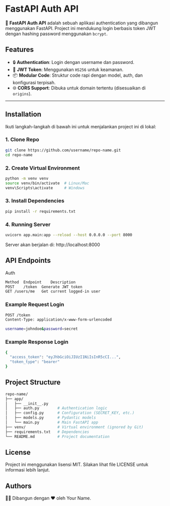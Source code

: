 # FastAPI Auth API

🚀 **FastAPI Auth API** adalah sebuah aplikasi authentication yang dibangun menggunakan FastAPI. Project ini mendukung login berbasis token JWT dengan hashing password menggunakan `bcrypt`. 

## Features

- 🔒 **Authentication**: Login dengan username dan password.
- 🔐 **JWT Token**: Menggunakan `HS256` untuk keamanan.
- 📦 **Modular Code**: Struktur code rapi dengan model, auth, dan konfigurasi terpisah.
- 🌐 **CORS Support**: Dibuka untuk domain tertentu (disesuaikan di `origins`).

---

## Installation

Ikuti langkah-langkah di bawah ini untuk menjalankan project ini di lokal:

### 1. Clone Repo
```bash
git clone https://github.com/username/repo-name.git
cd repo-name
```

### 2. Create Virtual Environment
```bash
python -m venv venv
source venv/bin/activate  # Linux/Mac
venv\Scripts\activate     # Windows
```

### 3. Install Dependencies
```bash
pip install -r requirements.txt
```

### 4. Running Server
```bash
uvicorn app.main:app --reload --host 0.0.0.0 --port 8000
```
Server akan berjalan di: http://localhost:8000

## API Endpoints
Auth
```bash
Method	Endpoint	Description
POST	/token	Generate JWT token
GET	/users/me	Get current logged-in user
```

### Example Request Login
```bash
POST /token
Content-Type: application/x-www-form-urlencoded

username=johndoe&password=secret
```

### Example Response Login
```bash
{
  "access_token": "eyJhbGciOiJIUzI1NiIsInR5cCI...",
  "token_type": "bearer"
}
```

## Project Structure
```bash
repo-name/
├── app/
│   ├── __init__.py
│   ├── auth.py        # Authentication logic
│   ├── config.py      # Configuration (SECRET_KEY, etc.)
│   ├── models.py      # Pydantic models
│   └── main.py        # Main FastAPI app
├── venv/              # Virtual environment (ignored by Git)
├── requirements.txt   # Dependencies
└── README.md          # Project documentation
```

## License
Project ini menggunakan lisensi MIT. Silakan lihat file LICENSE untuk informasi lebih lanjut.

## Authors
👨‍💻 Dibangun dengan ❤️ oleh Your Name.
